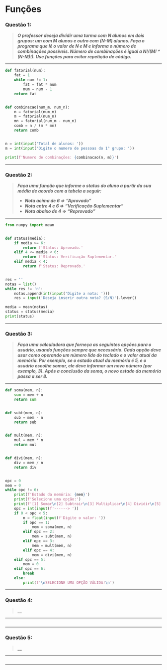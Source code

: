 # Funções

### **Questão 1:**
> **_O professor deseja dividir uma turma com N alunos em dois grupos: um com M
alunos e outro com (N-M) alunos. Faça o programa que lê o valor de N e M e informa
o número de combinações possíveis. Número de combinações é igual a N!/(M! * (N-M)!).
Use funções para evitar repetição de código._**

---
```python
def fatorial(num):
    fat = 1
    while num != 1:
        fat = fat * num
        num = num - 1
    return fat


def combinacao(num_m, num_n):
    n = fatorial(num_m)
    m = fatorial(num_n)
    mn = fatorial(num_m - num_n)
    comb = n / (m * mn)
    return comb


n = int(input('Total de alunos: '))
m = int(input('Digite o numero de pessoas do 1° grupo: '))

print(f'Numero de combinações: {combinacao(n, m)}')
```
---

### **Questão 2:**
> **_Faça uma função que informe o status do aluno a partir da sua média de acordo com a
tabela a seguir:_**
> - **_Nota acima de 6 ⇒ “Aprovado”_**
> - **_Nota entre 4 e 6 ⇒ “Verificação Suplementar”_**
> - **_Nota abaixo de 4 ⇒ “Reprovado”_**

---
```python
from numpy import mean


def status(media):
    if media >= 6:
        return f'Status: Aprovado.'
    elif 4 <= media < 6:
        return f'Status: Verificação Suplementar.'
    elif media < 4:
        return f'Status: Reprovado.'


res = ''
notas = list()
while res != 'n':
    notas.append(int(input('Digite a nota: ')))
    res = input('Deseja inserir outra nota? (S/N)').lower()

media = mean(notas)
status = status(media)
print(status)
```
---

### **Questão 3:**
> **_Faça uma calculadora que forneça as seguintes opções para o usuário, usando funções
sempre que necessário. Cada opção deve usar como operando um número lido do
teclado e o valor atual da memória. Por exemplo, se o estado atual da memória é 5, e
o usuário escolhe somar, ele deve informar um novo número (por exemplo, 3). Após a
conclusão da soma, o novo estado da memória passa a ser 8._**

---
```python
def soma(mem, n):
    sum = mem + n
    return sum


def subt(mem, n):
    sub = mem - n
    return sub


def mult(mem, n):
    mul = mem * n
    return mul


def divi(mem, n):
    div = mem / n
    return div


opc = 0
mem = 0
while opc != 6:
    print(f'Estado da memória: {mem}')
    print(f'Selecione uma opção:')
    print(f'[1] Somar\n[2] Subtrair\n[3] Multiplicar\n[4] Dividir\n[5] Limpar memória\n[6] Sair do programa')
    opc = int(input(f'------> '))
    if 0 < opc < 5:
        n = float(input(f'Digite o valor: '))
        if opc == 1:
            mem = soma(mem, n)
        elif opc == 2:
            mem = subt(mem, n)
        elif opc == 3:
            mem = mult(mem, n)
        elif opc == 4:
            mem = divi(mem, n)
    elif opc == 5:
        mem = 0
    elif opc == 6:
        break
    else:
        print(f'\nSELECIONE UMA OPÇÃO VÁLIDA!\n')
```
---

### **Questão 4:**
> **__**

---
```python

```
---

### **Questão 5:**
> **__**

---
```python

```
---
